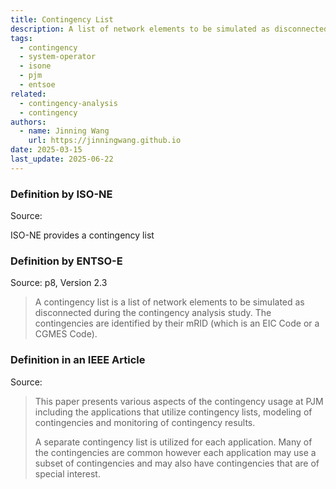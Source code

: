```yaml
---
title: Contingency List
description: A list of network elements to be simulated as disconnected.
tags:
  - contingency
  - system-operator
  - isone
  - pjm
  - entsoe
related:
  - contingency-analysis
  - contingency
authors:
  - name: Jinning Wang
    url: https://jinningwang.github.io
date: 2025-03-15
last_update: 2025-06-22
---
```


### Definition by ISO-NE

Source: <d-cite key="isone2024op19j"></d-cite>

ISO-NE provides a contingency list

### Definition by ENTSO-E

Source: <d-cite key="entsoe2019crac"></d-cite> p8, Version 2.3

> A contingency list is a list of network elements to be simulated as disconnected during the contingency analysis study. The contingencies are identified by their mRID (which is an EIC Code or a CGMES Code).

### Definition in an IEEE Article

Source: <d-cite key="baranowski2012operational"></d-cite>

> This paper presents various aspects of the contingency usage at PJM including the applications that utilize contingency lists, modeling of contingencies and monitoring of contingency results.
>
> A separate contingency list is utilized for each application.
> Many of the contingencies are common however each application may use a subset of contingencies and may also have contingencies that are of special interest.
